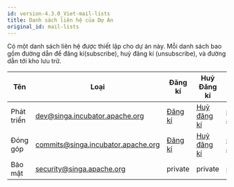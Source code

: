 ```yaml
---
id: version-4.3.0_Viet-mail-lists
title: Danh sách liên hệ của Dự Án
original_id: mail-lists
---
```


<!--- Licensed to the Apache Software Foundation (ASF) under one or more contributor license agreements.  See the NOTICE file distributed with this work for additional information regarding copyright ownership.  The ASF licenses this file to you under the Apache License, Version 2.0 (the "License"); you may not use this file except in compliance with the License.  You may obtain a copy of the License at http://www.apache.org/licenses/LICENSE-2.0 Unless required by applicable law or agreed to in writing, software distributed under the License is distributed on an "AS IS" BASIS, WITHOUT WARRANTIES OR CONDITIONS OF ANY KIND, either express or implied.  See the License for the specific language governing permissions and limitations under the License.  -->

Có một danh sách liên hệ được thiết lập cho dự án này. Mỗi danh sách bao gồm
đường dẫn để đăng kí(subscribe), huỷ đăng kí (unsubscribe), và đường dẫn tới kho
lưu trữ.

| Tên        | Loại                                 | Đăng kí                                                        | Huỷ Đăng kí                                                          | Lưu Trữ                                                                             |
| ---------- | ------------------------------------ | -------------------------------------------------------------- | -------------------------------------------------------------------- | ----------------------------------------------------------------------------------- |
| Phát triển | <dev@singa.incubator.apache.org>     | [Đăng kí](mailto:dev-subscribe@singa.incubator.apache.org)     | [Huỷ đăng kí](mailto:dev-unsubscribe@singa.incubator.apache.org.)    | [mail-archives.apache.org](http://mail-archives.apache.org/mod_mbox/singa-dev/)     |
| Đóng góp   | <commits@singa.incubator.apache.org> | [Đăng kí](mailto:commits-subscribe@singa.incubator.apache.org) | [Huỷ đăng kí](mailto:commits-unsubscribe@singa.incubator.apache.org) | [mail-archives.apache.org](http://mail-archives.apache.org/mod_mbox/singa-commits/) |
| Bảo mật    | <security@singa.apache.org>          | private                                                        | private                                                              | private                                                                             |

